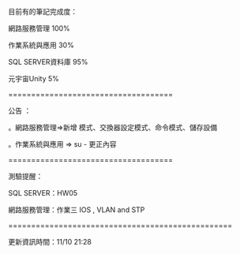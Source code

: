 目前有的筆記完成度：

網路服務管理 100%

作業系統與應用 30%

SQL SERVER資料庫 95%

元宇宙Unity 5%

====================================

公告 ：

。網路服務管理=>新增 模式、交換器設定模式、命令模式、儲存設備

。作業系統與應用 => su - 更正內容

====================================

測驗提醒：


SQL SERVER：HW05

網路服務管理：作業三 IOS , VLAN and STP

=================================================

更新資訊時間：11/10 21:28
